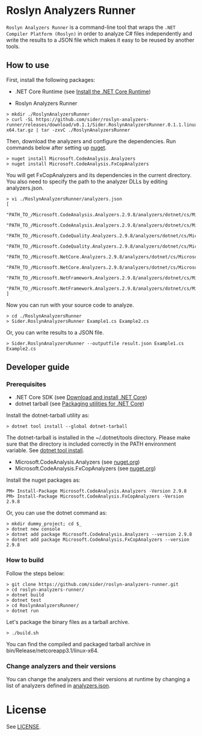 # Roslyn Analyzers Runner

`Roslyn Analyzers Runner` is a command-line tool that wraps the `.NET Compiler Platform (Roslyn)` in order to analyze C# files independently and write the results to a JSON file which makes it easy to be reused by another tools.

## How to use

First, install the following packages:

- .NET Core Runtime (see [Install the .NET Core Runtime](https://docs.microsoft.com/dotnet/core/install/runtime))

- Roslyn Analyzers Runner
```shell script
> mkdir ./RoslynAnalyzersRunner
> curl -SL https://github.com/sider/roslyn-analyzers-runner/releases/download/v0.1.1/Sider.RoslynAnalyzersRunner.0.1.1.linux-x64.tar.gz | tar -zxvC ./RoslynAnalyzersRunner
```
Then, download the analyzers and configure the dependencies. Run commands below after setting up [nuget](https://docs.microsoft.com/nuget/install-nuget-client-tools).

```shell script
> nuget install Microsoft.CodeAnalysis.Analyzers
> nuget install Microsoft.CodeAnalysis.FxCopAnalyzers
```
You will get FxCopAnalyzers and its dependencies in the current directory. You also need to specify the path to the analyzer DLLs by editing analyzers.json.

```shell script
> vi ./RoslynAnalyzersRunner/analyzers.json
[
  "PATH_TO_/Microsoft.CodeAnalysis.Analyzers.2.9.8/analyzers/dotnet/cs/Microsoft.CodeAnalysis.Analyzers.dll",
  "PATH_TO_/Microsoft.CodeAnalysis.Analyzers.2.9.8/analyzers/dotnet/cs/Microsoft.CodeAnalysis.CSharp.Analyzers.dll",
  "PATH_TO_/Microsoft.CodeQuality.Analyzers.2.9.8/analyzers/dotnet/cs/Microsoft.CodeQuality.Analyzers.dll",
  "PATH_TO_/Microsoft.CodeQuality.Analyzers.2.9.8/analyzers/dotnet/cs/Microsoft.CodeQuality.CSharp.Analyzers.dll",
  "PATH_TO_/Microsoft.NetCore.Analyzers.2.9.8/analyzers/dotnet/cs/Microsoft.NetCore.Analyzers.dll",
  "PATH_TO_/Microsoft.NetCore.Analyzers.2.9.8/analyzers/dotnet/cs/Microsoft.NetCore.CSharp.Analyzers.dll",
  "PATH_TO_/Microsoft.NetFramework.Analyzers.2.9.8/analyzers/dotnet/cs/Microsoft.NetFramework.Analyzers.dll",
  "PATH_TO_/Microsoft.NetFramework.Analyzers.2.9.8/analyzers/dotnet/cs/Microsoft.NetFramework.CSharp.Analyzers.dll"
]
```

Now you can run with your source code to analyze.
```shell script
> cd ./RoslynAnalyzersRunner
> Sider.RoslynAnalyzersRunner Example1.cs Example2.cs
```
Or, you can write results to a JSON file.
```shell script
> Sider.RoslynAnalyzersRunner --outputfile result.json Example1.cs Example2.cs
```

## Developer guide

### Prerequisites

- .NET Core SDK (see [Download and install .NET Core](https://docs.microsoft.com/dotnet/core/install/sdk))
- dotnet tarball (see [Packaging utilities for .NET Core](https://github.com/qmfrederik/dotnet-packaging))

Install the dotnet-tarball utility as:
```shell script
> dotnet tool install --global dotnet-tarball
```
The dotnet-tarball is installed in the ~/.dotnet/tools directory. Please make sure that the directory is included correctly in the PATH environment variable. See [dotnet tool install](https://docs.microsoft.com/dotnet/core/tools/dotnet-tool-install).

- Microsoft.CodeAnalysis.Analyzers (see [nuget.org](https://www.nuget.org/packages/Microsoft.CodeAnalysis.Analyzers/))
- Microsoft.CodeAnalysis.FxCopAnalyzers (see [nuget.org](https://www.nuget.org/packages/Microsoft.CodeAnalysis.FxCopAnalyzers/))

Install the nuget packages as:
```shell script
PM> Install-Package Microsoft.CodeAnalysis.Analyzers -Version 2.9.8
PM> Install-Package Microsoft.CodeAnalysis.FxCopAnalyzers -Version 2.9.8
```

Or, you can use the dotnet command as:
```shell script
> mkdir dummy_project; cd $_
> dotnet new console
> dotnet add package Microsoft.CodeAnalysis.Analyzers --version 2.9.8
> dotnet add package Microsoft.CodeAnalysis.FxCopAnalyzers --version 2.9.8
```

### How to build

Follow the steps below:
```shell script
> git clone https://github.com/sider/roslyn-analyzers-runner.git
> cd roslyn-analyzers-runner/
> dotnet build
> dotnet test
> cd RoslynAnalyzersRunner/
> dotnet run
```

Let's package the binary files as a tarball archive.
```shell script
> ./build.sh
```
You can find the compiled and packaged tarball archive in bin/Release/netcoreapp3.1/linux-x64.

### Change analyzers and their versions

You can change the analyzers and their versions at runtime by changing a list of analyzers defined in [analyzers.json](RoslynAnalyzersRunner/analyzers.json).

# License

See [LICENSE](LICENSE).
